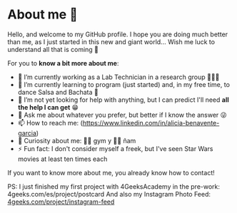 # About me 👋

Hello, and welcome to my GitHub profile. I hope you are doing much better than me, as I just started in this new and giant world...
Wish me luck to understand all that is coming 😬

For you to **know a bit more about me**:

- 🔭 I’m currently working as a Lab Technician in a research group 🥼🦠🔬
- 🌱 I’m currently learning to program (just started) and, in my free time, to dance Salsa and Bachata 💃
- 🤔 I’m not yet looking for help with anything, but I can predict I'll need **all the help I can get** 😁
- 💬 Ask me about whatever you prefer, but better if I know the answer 😜
- 📫 How to reach me: (https://www.linkedin.com/in/alicia-benavente-garcia)
- 👀 Curiosity about me: 🏋️‍♀️ gym y 🧖‍♀️ ñam 
- ⚡ Fun fact: I don't consider myself a freek, but I've seen Star Wars movies at least ten times each

If you want to know more about me, you already know how to contact!

PS: I just finished my first project with 4GeeksAcademy in the pre-work: 4geeks.com/es/project/postcard 
    And also my Instagram Photo Feed: [4geeks.com/project/instagram-feed](https://github.com/AliciaBenavente/Instagram-Feed-Proyect-Alicia)
